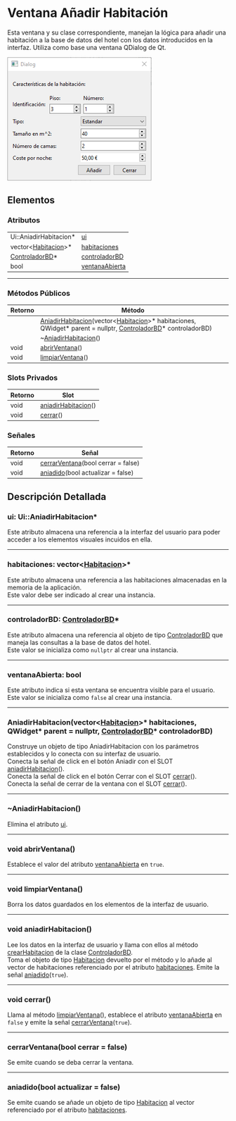 # Ventana Añadir Habitación

Esta ventana y su clase correspondiente, manejan la lógica para añadir una habitación a la base de datos del hotel con los datos introducidos en la interfaz. Utiliza como base una ventana QDialog de Qt.

![Ventana Añadir Habitación](../../Imagenes/Captura_Ventana_Nueva_Habitacion.PNG)

## Elementos

### Atributos

|||
|---|---|
|Ui::AniadirHabitacion*|[ui](#ui-uianiadirhabitacion)|
|vector\<[Habitacion](../../Clases/Habitacion)>*|[habitaciones](#habitaciones-vectorhabitacion)|
|[ControladorBD](../../Clases/ControladorBD)*|[controladorBD](#controladorbd-controladorbd)|
|bool|[ventanaAbierta](#ventanaabierta-bool)|

***

### Métodos Públicos

|Retorno|Método|
|---|---|
||[AniadirHabitacion](#aniadirhabitacionvectorhabitacion-habitaciones-qwidget-parent--nullptr-controladorbd-controladorbd)(vector\<[Habitacion](../../Clases/Habitacion)>\* habitaciones, QWidget\* parent = nullptr, [ControladorBD](../../Clases/ControladorBD)* controladorBD)|
||~[AniadirHabitacion](#aniadirhabitacion)()|
|void|[abrirVentana](#void-abrirventana)()|
|void|[limpiarVentana](#void-limpiarventana)()|

### Slots Privados

|Retorno|Slot|
|---|---|
|void|[aniadirHabitacion](#aniadirhabitacion)()|
|void|[cerrar](#void-cerrar)()|

### Señales

|Retorno|Señal|
|---|---|
|void|[cerrarVentana](#cerrarventanabool-cerrar--false)(bool cerrar = false)|
|void|[aniadido](#aniadidobool-actualizar--false)(bool actualizar = false)|

## Descripción Detallada

### ui: Ui::AniadirHabitacion*

Este atributo almacena una referencia a la interfaz del usuario para poder acceder a los elementos visuales incuidos en ella.

***

### habitaciones: vector\<[Habitacion](../../Clases/Habitacion)>*

Este atributo almacena una referencia a las habitaciones almacenadas en la memoria de la aplicación.  
Este valor debe ser indicado al crear una instancia.  

***

### controladorBD: [ControladorBD](../../Clases/ControladorBD)*

Este atributo almacena una referencia al objeto de tipo [ControladorBD](../../Clases/ControladorBD) que maneja las consultas a la base de datos del hotel.  
Este valor se inicializa como `nullptr` al crear una instancia.  

***

### ventanaAbierta: bool

Este atributo indica si esta ventana se encuentra visible para el usuario.  
Este valor se inicializa como `false` al crear una instancia.  

***

### AniadirHabitacion(vector\<[Habitacion](../../Clases/Habitacion)>\* habitaciones, QWidget\* parent = nullptr, [ControladorBD](../../Clases/ControladorBD)* controladorBD)

Construye un objeto de tipo AniadirHabitacion con los parámetros establecidos y lo conecta con su interfaz de usuario.  
Conecta la señal de click en el botón Aniadir con el SLOT [aniadirHabitacion](#void-aniadirhabitacion)().  
Conecta la señal de click en el botón Cerrar con el SLOT [cerrar](#void-cerrar)().  
Conecta la señal de cerrar de la ventana con el SLOT [cerrar](#void-cerrar)().  

***

### ~AniadirHabitacion()

Elimina el atributo [ui](#ui-uianiadirhabitacion).  

***

### void abrirVentana()

Establece el valor del atributo [ventanaAbierta](#ventanaabierta-bool) en `true`.

***

### void limpiarVentana()

Borra los datos guardados en los elementos de la interfaz de usuario.  

***

### void aniadirHabitacion()

Lee los datos en la interfaz de usuario y llama con ellos al método [crearHabitacion](../../Clases/ControladorBD/README.md#habitacion-crearhabitacionint-numero-qstring-tipo-int-tamanio-int-camas-float-coste) de la clase [ControladorBD](../../Clases/ControladorBD).  
Toma el objeto de tipo [Habitacion](../../Clases/Habitacion) devuelto por el método y lo añade al vector de habitaciones referenciado por el atributo [habitaciones](#habitaciones-vectorhabitacion).
Emite la señal [aniadido](#aniadidobool-actualizar--false)(`true`).

***

### void cerrar()

Llama al método [limpiarVentana](#void-limpiarventana)(), establece el atributo [ventanaAbierta](#ventanaabierta-bool) en `false` y emite la señal [cerrarVentana](#cerrarventanabool-cerrar--false)(`true`).

***

### cerrarVentana(bool cerrar = false)

Se emite cuando se deba cerrar la ventana.

***

### aniadido(bool actualizar = false)

Se emite cuando se añade un objeto de tipo [Habitacion](../../Clases/Habitacion) al vector referenciado por el atributo [habitaciones](#habitaciones-vectorhabitacion).
